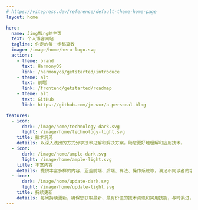 ```yaml
---
# https://vitepress.dev/reference/default-theme-home-page
layout: home

hero:
  name: JingMing的主页
  text: 个人博客网站
  tagline: 你走的每一步都算数
  image: /image/home/hero-logo.svg
  actions:
    - theme: brand
      text: HarmonyOS
      link: /harmonyos/getstarted/introduce
    - theme: alt
      text: 前端
      link: /frontend/getstarted/roadmap
    - theme: alt
      text: GitHub
      link: https://github.com/jm-wxr/a-personal-blog

features:
  - icon:
      dark: /image/home/technology-dark.svg
      light: /image/home/technology-light.svg
    title: 技术洞见
    details: 以深入浅出的方式分享技术见解和解决方案，助您更好地理解和应用技术。
  - icon:
      dark: /image/home/ample-dark.svg
      light: /image/home/ample-light.svg
    title: 丰富内容
    details: 提供丰富多样的内容，涵盖前端、后端、算法、操作系统等，满足不同读者的学习和探索需求。
  - icon:
      dark: /image/home/update-dark.svg
      light: /image/home/update-light.svg
    title: 持续更新
    details: 每周持续更新，确保您获取最新、最有价值的技术资讯和实用技能，与时俱进，不断进步。
---
```


